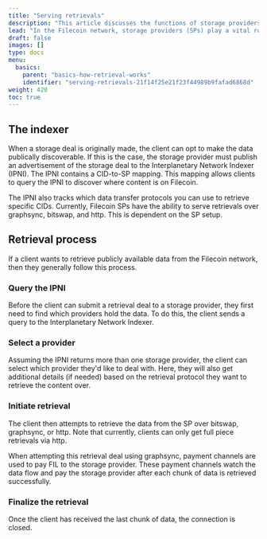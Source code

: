 ```yaml
---
title: "Serving retrievals"
description: "This article discusses the functions of storage providers in the Filecoin network, the role of the indexer, and the retrieval process for publicly available data in a decentralized storage network."
lead: "In the Filecoin network, storage providers (SPs) play a vital role by storing data and serving it back to clients upon request. To make the data publically discoverable, the client can choose to advertise the storage deal to the Interplanetary Network Indexer (IPNI), which contains a CID-to-SP mapping. This mapping enables clients to query the IPNI and discover where content is located on the Filecoin network. In this article, we will discuss the functions of storage providers in the Filecoin network, the role of the indexer, and the retrieval process for publicly available data."
draft: false
images: []
type: docs
menu:
  basics:
    parent: "basics-how-retrieval-works"
    identifier: "serving-retrievals-21f14f25e21f23f44989b9fafad6868d"
weight: 420
toc: true
---
```


## The indexer

When a storage deal is originally made, the client can opt to make the data publically discoverable. If this is the case, the storage provider must publish an advertisement of the storage deal to the Interplanetary Network Indexer (IPNI). The IPNI contains a CID-to-SP mapping. This mapping allows clients to query the IPNI to discover where content is on Filecoin.

The IPNI also tracks which data transfer protocols you can use to retrieve specific CIDs. Currently, Filecoin SPs have the ability to serve retrievals over graphsync, bitswap, and http. This is dependent on the SP setup. 

## Retrieval process

If a client wants to retrieve publicly available data from the Filecoin network, then they generally follow this process.

### Query the IPNI

Before the client can submit a retrieval deal to a storage provider, they first need to find which providers hold the data. To do this, the client sends a query to the Interplanetary Network Indexer.

### Select a provider

Assuming the IPNI returns more than one storage provider, the client can select which provider they'd like to deal with. Here, they will also get additional details (if needed) based on the retrieval protocol they want to retrieve the content over. 

### Initiate retrieval

The client then attempts to retrieve the data from the SP over bitswap, graphsync, or http. Note that currently, clients can only get full piece retrievals via http. 

When attempting this retrieval deal using graphsync, payment channels are used to pay FIL to the storage provider. These payment channels watch the data flow and pay the storage provider after each chunk of data is retrieved successfully.

### Finalize the retrieval

Once the client has received the last chunk of data, the connection is closed.
